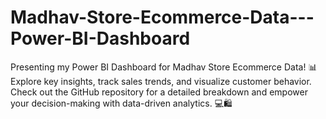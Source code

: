 # Madhav-Store-Ecommerce-Data---Power-BI-Dashboard
Presenting my Power BI Dashboard for Madhav Store Ecommerce Data! 📊 Explore key insights, track sales trends, and visualize customer behavior. Check out the GitHub repository for a detailed breakdown and empower your decision-making with data-driven analytics. 💻🛍️
